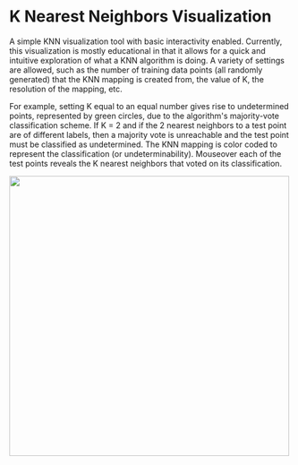 # K Nearest Neighbors Visualization

A simple KNN visualization tool with basic interactivity enabled. Currently, this visualization is mostly educational in that it allows for a quick and intuitive exploration of what a KNN algorithm is doing. A variety of settings are allowed, such as the number of training data points (all randomly generated) that the KNN mapping is created from, the value of K, the resolution of the mapping, etc.

For example, setting K equal to an equal number gives rise to undetermined points, represented by green circles, due to the algorithm's majority-vote classification scheme. If K = 2 and if the 2 nearest neighbors to a test point are of different labels, then a majority vote is unreachable and the test point must be classified as undetermined. The KNN mapping is color coded to represent the classification (or undeterminability). Mouseover each of the test points reveals the K nearest neighbors that voted on its classification.


<img src="resources/knn.gif" width=500></img>
